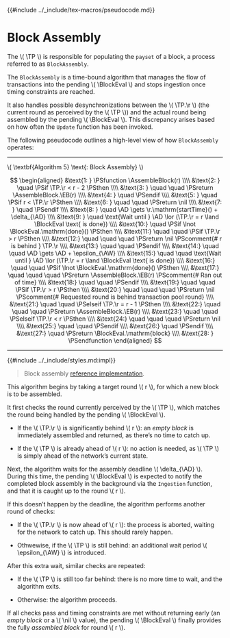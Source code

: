 {{#include ../_include/tex-macros/pseudocode.md}}

$$
\newcommand \TP {\mathrm{TxPool}}
\newcommand \AD {\mathrm{assemblyDeadline}}
\newcommand \AW {\mathrm{assemblyWait}}
\newcommand \AssembleBlock {\mathrm{AssembleBlock}}
\newcommand \BlockEval {\mathrm{BlockEvaluator}}
\newcommand \EB {\mathrm{emptyBlock}}
\newcommand \r {\mathrm{round}}
\newcommand \nil {\mathit{nil}}
$$

# Block Assembly

The \\( \TP \\) is responsible for populating the `payset` of a block, a process
referred to as `BlockAssembly`.

The `BlockAssembly` is a time-bound algorithm that manages the flow of transactions
into the pending \\( \BlockEval \\) and stops ingestion once timing constraints are reached.

It also handles possible desynchronizations between the \\( \TP.\r \\) (the current
round as perceived by the \\( \TP \\)) and the actual round being assembled by the
pending \\( \BlockEval \\). This discrepancy arises based on how often the `Update`
function has been invoked.

The following pseudocode outlines a high-level view of how `BlockAssembly` operates:

---

\\( \textbf{Algorithm 5} \text{: Block Assembly} \\)

$$
\begin{aligned}
&\text{1: } \PSfunction \AssembleBlock(r) \\\\
&\text{2: } \quad \PSif \TP.\r < r - 2 \PSthen \\\\
&\text{3: } \quad \quad \PSreturn \AssembleBlock.\EB(r) \\\\
&\text{4: } \quad \PSendif \\\\
&\text{5: } \quad \PSif r < \TP.\r \PSthen \\\\
&\text{6: } \quad \quad \PSreturn \nil \\\\
&\text{7: } \quad \PSendif \\\\
&\text{8: } \quad \AD \gets \r.\mathrm{startTime}() + \delta_{\AD} \\\\
&\text{9: } \quad \text{Wait until } \AD \lor (\TP.\r = r \land \BlockEval \text{ is done}) \\\\
&\text{10:} \quad \PSif \lnot \BlockEval.\mathrm{done}() \PSthen \\\\
&\text{11:} \quad \quad \PSif \TP.\r > r \PSthen \\\\
&\text{12:} \quad \quad \quad \PSreturn \nil \PScomment{# r is behind } \TP.\r \\\\
&\text{13:} \quad \quad \PSendif \\\\
&\text{14:} \quad \quad \AD \gets \AD + \epsilon_{\AW} \\\\
&\text{15:} \quad \quad \text{Wait until } \AD \lor (\TP.\r = r \land \BlockEval \text{ is done}) \\\\
&\text{16:} \quad \quad \PSif \lnot \BlockEval.\mathrm{done}() \PSthen \\\\
&\text{17:} \quad \quad \quad \PSreturn \AssembleBlock.\EB(r) \PScomment{# Ran out of time} \\\\
&\text{18:} \quad \quad \PSendif \\\\
&\text{19:} \quad \quad \PSif \TP.\r > r \PSthen \\\\
&\text{20:} \quad \quad \quad \PSreturn \nil \PScomment{# Requested round is behind transaction pool round} \\\\
&\text{21:} \quad \quad \PSelseif \TP.\r = r - 1 \PSthen \\\\
&\text{22:} \quad \quad \quad \PSreturn \AssembleBlock.\EB(r) \\\\
&\text{23:} \quad \quad \PSelseif \TP.\r < r \PSthen \\\\
&\text{24:} \quad \quad \quad \PSreturn \nil \\\\
&\text{25:} \quad \quad \PSendif \\\\
&\text{26:} \quad \PSendif \\\\
&\text{27:} \quad \PSreturn \BlockEval.\mathrm{block} \\\\
&\text{28: } \PSendfunction
\end{aligned}
$$

---

{{#include ../_include/styles.md:impl}}
> Block assembly [reference implementation](https://github.com/algorand/go-algorand/blob/b6e5bcadf0ad3861d4805c51cbf3f695c38a93b7/data/pools/transactionPool.go#L860).

This algorithm begins by taking a target round \\( r \\), for which a new block
is to be assembled.

It first checks the round currently perceived by the \\( \TP \\), which matches the
round being handled by the pending \\( \BlockEval \\).

- If the \\( \TP.\r \\) is significantly behind \\( r \\): an _empty block_ is immediately
assembled and returned, as there’s no time to catch up.

- If the \\( \TP \\) is already ahead of \\( r \\): no action is needed, as \\( \TP \\)
is simply ahead of the network’s current state.

Next, the algorithm waits for the assembly deadline \\( \delta_{\AD} \\). During
this time, the pending \\( \BlockEval \\) is expected to notify the completed block
assembly in the background via the `Ingestion` function, and that it is caught
up to the round \\( r \\).

If this doesn’t happen by the deadline, the algorithm performs another round of checks:

- If the \\( \TP.\r \\) is now ahead of \\( r \\): the process is aborted, waiting
for the network to catch up. This should rarely happen.

- Othwewise, if the \\( \TP \\) is still behind: an additional wait period \\( \epsilon_{\AW} \\)
is introduced.

After this extra wait, similar checks are repeated:

- If the \\( \TP \\) is still too far behind: there is no more time to wait, and
the algorithm exits.

- Otherwise: the algorithm proceeds.

If all checks pass and timing constraints are met without returning early (an _empty
block_ or a \\( \nil \\) value), the pending \\( \BlockEval \\) finally provides
the fully _assembled block_ for round \\( r \\).